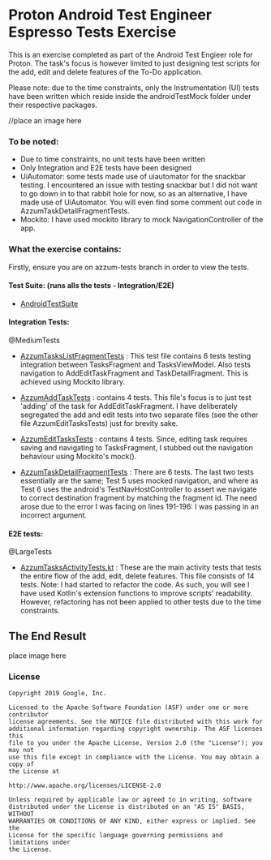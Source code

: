 # Proton Android Test Engineer Espresso Tests Exercise

This is an exercise completed as part of the Android Test Engieer role for Proton. 
The task's focus is however limited to just designing test scripts for the add, edit and delete features of the To-Do application.

Please note: due to the time constraints, only the Instrumentation (UI) tests have been written which reside inside the androidTestMock folder under their respective packages. 

//place an image here

### To be noted:
- Due to time constraints, no unit tests have been written
- Only Integration and E2E tests have been designed
- UiAutomator: some tests made use of uiautomator for the snackbar testing. I encountered an issue with testing snackbar but I did not want to go down in to that rabbit hole for now, so as an alternative, I have made use of UiAutomator. You will even find some comment out code in AzzumTaskDetailFragmentTests. 
- Mockito: I have used mockito library to mock NavigationController of the app. 


### What the exercise contains: 
Firstly, ensure you are on azzum-tests branch in order to view the tests. 

#### Test Suite: (runs alls the tests - Integration/E2E)
- [AndroidTestSuite](https://github.com/azzumw/architecture-samples-azm/blob/azzum-tests/app/src/androidTestMock/java/com/example/android/architecture/blueprints/todoapp/tasks/AndroidTestSuite.kt) 

#### Integration Tests: 
@MediumTests

- [AzzumTasksListFragmentTests](https://github.com/azzumw/architecture-samples-azm/blob/azzum-tests/app/src/androidTestMock/java/com/example/android/architecture/blueprints/todoapp/tasks/tasks/AzzumTaskListFragmentTests.kt) : This test file contains 6 tests testing integration between TasksFragment and TasksViewModel. Also tests navigation to AddEditTaskFragment and TaskDetailFragment. This is achieved using Mockito library. 

- [AzzumAddTaskTests](https://github.com/azzumw/architecture-samples-azm/blob/azzum-tests/app/src/androidTestMock/java/com/example/android/architecture/blueprints/todoapp/tasks/addedittask/AzzumAddTaskTests.kt) : contains 4 tests. This file's focus is to just test 'adding' of the task for AddEditTaskFragment. I have deliberately segregated the add and edit tests into two separate files (see the other file AzzumEditTasksTests) just for brevity sake. 

- [AzzumEditTasksTests](https://github.com/azzumw/architecture-samples-azm/blob/azzum-tests/app/src/androidTestMock/java/com/example/android/architecture/blueprints/todoapp/tasks/addedittask/AzzumEditTasksTests.kt) : contains 4 tests. Since, editing task requires saving and navigating to TasksFragment, I stubbed out the navigation behaviour using Mockito's mock(). 

- [AzzumTaskDetailFragmentTests](https://github.com/azzumw/architecture-samples-azm/blob/azzum-tests/app/src/androidTestMock/java/com/example/android/architecture/blueprints/todoapp/tasks/taskdetail/AzzumTaskDetailFragmentTests.kt) : There are 6 tests. The last two tests essentially are the same; Test 5 uses mocked navigation, and where as Test 6 uses the android's TestNavHostController to assert we navigate to correct destination fragment by matching the fragment id. The need arose due to the error I was facing on lines 191-196: I was passing in an incorrect argument. 

#### E2E tests:
@LargeTests

- [AzzumTasksActivityTests.kt](https://github.com/azzumw/architecture-samples-azm/blob/azzum-tests/app/src/androidTestMock/java/com/example/android/architecture/blueprints/todoapp/tasks/AzzumTasksActivityTests.kt) : 
These are the main activity tests that tests the entire flow of the add, edit, delete features. This file consists of 14 tests.
Note: I had started to refactor the code. As such, you will see I have used Kotlin's extension functions to improve scripts' readability.
However, refactoring has not been applied to other tests due to the time constraints. 


## The End Result

place image here


### License


```
Copyright 2019 Google, Inc.

Licensed to the Apache Software Foundation (ASF) under one or more contributor
license agreements. See the NOTICE file distributed with this work for
additional information regarding copyright ownership. The ASF licenses this
file to you under the Apache License, Version 2.0 (the "License"); you may not
use this file except in compliance with the License. You may obtain a copy of
the License at

http://www.apache.org/licenses/LICENSE-2.0

Unless required by applicable law or agreed to in writing, software
distributed under the License is distributed on an "AS IS" BASIS, WITHOUT
WARRANTIES OR CONDITIONS OF ANY KIND, either express or implied. See the
License for the specific language governing permissions and limitations under
the License.
```
